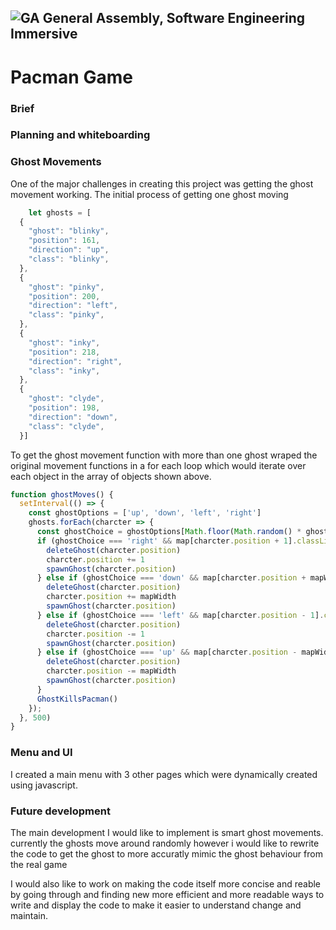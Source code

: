 ## ![GA](https://cloud.githubusercontent.com/assets/40461/8183776/469f976e-1432-11e5-8199-6ac91363302b.png) General Assembly, Software Engineering Immersive
# Pacman Game

### Brief 

### Planning and whiteboarding 


### Ghost Movements

One of the major challenges in creating this project was getting the ghost movement working. The initial process of getting one ghost moving 
```js
    let ghosts = [
  {
    "ghost": "blinky",
    "position": 161,
    "direction": "up",
    "class": "blinky",
  },
  {
    "ghost": "pinky",
    "position": 200,
    "direction": "left",
    "class": "pinky",
  },
  {
    "ghost": "inky",
    "position": 218,
    "direction": "right",
    "class": "inky",
  },
  {
    "ghost": "clyde",
    "position": 198,
    "direction": "down",
    "class": "clyde",
  }]
```

To get the ghost movement function with more than one ghost wraped the original movement functions in a for each loop which would iterate over each object in the array of objects shown above. 

```js 
function ghostMoves() {
  setInterval(() => {
    const ghostOptions = ['up', 'down', 'left', 'right']
    ghosts.forEach(charcter => {
      const ghostChoice = ghostOptions[Math.floor(Math.random() * ghostOptions.length)]
      if (ghostChoice === 'right' && map[charcter.position + 1].classList.contains('path') || ghostChoice === 'right' && map[charcter.position + 1].classList.contains('path-retro')) {
        deleteGhost(charcter.position)
        charcter.position += 1
        spawnGhost(charcter.position)
      } else if (ghostChoice === 'down' && map[charcter.position + mapWidth].classList.contains('path') || ghostChoice === 'down' && map[charcter.position + mapWidth].classList.contains('path-retro')) {
        deleteGhost(charcter.position)
        charcter.position += mapWidth
        spawnGhost(charcter.position)
      } else if (ghostChoice === 'left' && map[charcter.position - 1].classList.contains('path') || ghostChoice === 'left' && map[charcter.position - 1].classList.contains('path-retro')) {
        deleteGhost(charcter.position)
        charcter.position -= 1
        spawnGhost(charcter.position)
      } else if (ghostChoice === 'up' && map[charcter.position - mapWidth].classList.contains('path') || ghostChoice === 'up' && map[charcter.position - mapWidth].classList.contains('path-retro') || ghostChoice === 'up' && map[charcter.position - mapWidth].classList.contains('door-retro') || ghostChoice === 'up' && map[charcter.position - mapWidth].classList.contains('door')) {
        deleteGhost(charcter.position)
        charcter.position -= mapWidth
        spawnGhost(charcter.position)
      }
      GhostKillsPacman()
    });
  }, 500)
}
```

### Menu and UI 

I created a main menu with 3 other pages which were dynamically created using javascript.

### Future development

The main development I would like to implement is smart ghost movements. currently the ghosts move around randomly however i would like to rewrite the code to get the ghost to more accuratly mimic the ghost behaviour from the real game 

I would also like to work on making the code itself more concise and reable by going through and finding new more efficient and more readable ways to write and display the code to make it easier to understand change and maintain. 
